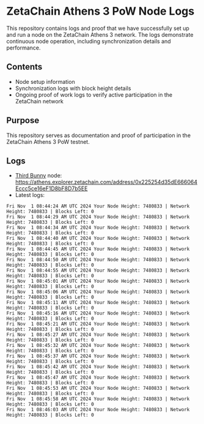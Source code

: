 # ZetaChain Athens 3 PoW Node Logs
This repository contains logs and proof that we have successfully set up and run a node on the ZetaChain Athens 3 network. The logs demonstrate continuous node operation, including synchronization details and performance.

## Contents
- Node setup information
- Synchronization logs with block height details
- Ongoing proof of work logs to verify active participation in the ZetaChain network

## Purpose
This repository serves as documentation and proof of participation in the ZetaChain Athens 3 PoW testnet.

## Logs

- [Third Bunny](https://thirdbunny.xyz/) node: https://athens.explorer.zetachain.com/address/0x225254d35dE666064Eccc5ce16eF1D8bF8D7b5EE
- Latest logs:
```
Fri Nov  1 08:44:24 AM UTC 2024 Your Node Height: 7480833 | Network Height: 7480833 | Blocks Left: 0
Fri Nov  1 08:44:29 AM UTC 2024 Your Node Height: 7480833 | Network Height: 7480833 | Blocks Left: 0
Fri Nov  1 08:44:34 AM UTC 2024 Your Node Height: 7480833 | Network Height: 7480833 | Blocks Left: 0
Fri Nov  1 08:44:40 AM UTC 2024 Your Node Height: 7480833 | Network Height: 7480833 | Blocks Left: 0
Fri Nov  1 08:44:45 AM UTC 2024 Your Node Height: 7480833 | Network Height: 7480833 | Blocks Left: 0
Fri Nov  1 08:44:50 AM UTC 2024 Your Node Height: 7480833 | Network Height: 7480833 | Blocks Left: 0
Fri Nov  1 08:44:55 AM UTC 2024 Your Node Height: 7480833 | Network Height: 7480833 | Blocks Left: 0
Fri Nov  1 08:45:01 AM UTC 2024 Your Node Height: 7480833 | Network Height: 7480833 | Blocks Left: 0
Fri Nov  1 08:45:06 AM UTC 2024 Your Node Height: 7480833 | Network Height: 7480833 | Blocks Left: 0
Fri Nov  1 08:45:11 AM UTC 2024 Your Node Height: 7480833 | Network Height: 7480833 | Blocks Left: 0
Fri Nov  1 08:45:16 AM UTC 2024 Your Node Height: 7480833 | Network Height: 7480833 | Blocks Left: 0
Fri Nov  1 08:45:21 AM UTC 2024 Your Node Height: 7480833 | Network Height: 7480833 | Blocks Left: 0
Fri Nov  1 08:45:27 AM UTC 2024 Your Node Height: 7480833 | Network Height: 7480833 | Blocks Left: 0
Fri Nov  1 08:45:32 AM UTC 2024 Your Node Height: 7480833 | Network Height: 7480833 | Blocks Left: 0
Fri Nov  1 08:45:37 AM UTC 2024 Your Node Height: 7480833 | Network Height: 7480833 | Blocks Left: 0
Fri Nov  1 08:45:42 AM UTC 2024 Your Node Height: 7480833 | Network Height: 7480833 | Blocks Left: 0
Fri Nov  1 08:45:47 AM UTC 2024 Your Node Height: 7480833 | Network Height: 7480833 | Blocks Left: 0
Fri Nov  1 08:45:53 AM UTC 2024 Your Node Height: 7480833 | Network Height: 7480833 | Blocks Left: 0
Fri Nov  1 08:45:58 AM UTC 2024 Your Node Height: 7480833 | Network Height: 7480833 | Blocks Left: 0
Fri Nov  1 08:46:03 AM UTC 2024 Your Node Height: 7480833 | Network Height: 7480833 | Blocks Left: 0
```

